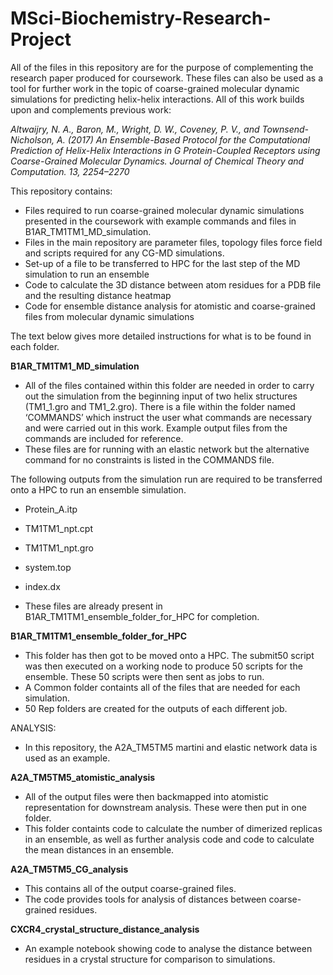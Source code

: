 # MSci-Biochemistry-Research-Project

All of the files in this repository are for the purpose of complementing the research paper produced for coursework. These files can also be used as a tool for further work in the topic of coarse-grained molecular dynamic simulations for predicting helix-helix interactions. All of this work builds upon and complements previous work:

*Altwaijry, N. A., Baron, M., Wright, D. W., Coveney, P. V., and Townsend-Nicholson, A. (2017) An Ensemble-Based Protocol for the Computational Prediction of Helix-Helix Interactions in G Protein-Coupled Receptors using Coarse-Grained Molecular Dynamics. Journal of Chemical Theory and Computation. 13, 2254–2270*

This repository contains:
* Files required to run coarse-grained molecular dynamic simulations presented in the coursework with example commands and files in B1AR_TM1TM1_MD_simulation. 
* Files in the main repository are parameter files, topology files force field and scripts required for any CG-MD simulations.
* Set-up of a file to be transferred to HPC for the last step of the MD simulation to run an ensemble 
* Code to calculate the 3D distance between atom residues for a PDB file and the resulting distance heatmap
* Code for ensemble distance analysis for atomistic and coarse-grained files from molecular dynamic simulations

The text below gives more detailed instructions for what is to be found in each folder. 

**B1AR_TM1TM1_MD_simulation**
- All of the files contained within this folder are needed in order to carry out the simulation from the beginning input of two helix structures (TM1_1.gro and TM1_2.gro). There is a file within the folder named ‘COMMANDS’ which instruct the user what commands are necessary and were carried out in this work. Example output files from the commands are included for reference. 
- These files are for running with an elastic network but the alternative command for no constraints is listed in the COMMANDS file. 

The following outputs from the simulation run are required to be transferred onto a HPC to run an ensemble simulation.
- Protein_A.itp
- TM1TM1_npt.cpt
- TM1TM1_npt.gro
- system.top 
- index.dx

- These files are already present in B1AR_TM1TM1_ensemble_folder_for_HPC for completion. 

**B1AR_TM1TM1_ensemble_folder_for_HPC**
- This folder has then got to be moved onto a HPC. The submit50 script was then executed on a working node to produce 50 scripts for the ensemble. These 50 scripts were then sent as jobs to run. 
- A Common folder containts all of the files that are needed for each simulation.
- 50 Rep folders are created for the outputs of each different job.

ANALYSIS:
- In this repository, the A2A_TM5TM5 martini and elastic network data is used as an example. 

**A2A_TM5TM5_atomistic_analysis**
- All of the output files were then backmapped into atomistic representation for downstream analysis. These were then put in one folder. 
- This folder containts code to calculate the number of dimerized replicas in an ensemble, as well as further analysis code and code to calculate the mean distances in an ensemble. 

**A2A_TM5TM5_CG_analysis**
- This contains all of the output coarse-grained files.
- The code provides tools for analysis of distances between coarse-grained residues.

**CXCR4_crystal_structure_distance_analysis**
- An example notebook showing code to analyse the distance between residues in a crystal structure for comparison to simulations. 
